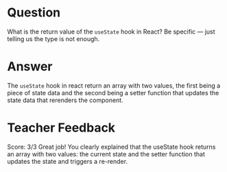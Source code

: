 # Question

What is the return value of the `useState` hook in React? Be specific — just telling us the type is not enough.

# Answer
The `useState` hook in react return an array with two values, the first being a piece of state data and the second being a setter function that updates the state data that rerenders the component.
# Teacher Feedback
Score: 3/3
Great job! You clearly explained that the useState hook returns an array with two values: the current state and the setter function that updates the state and triggers a re-render.